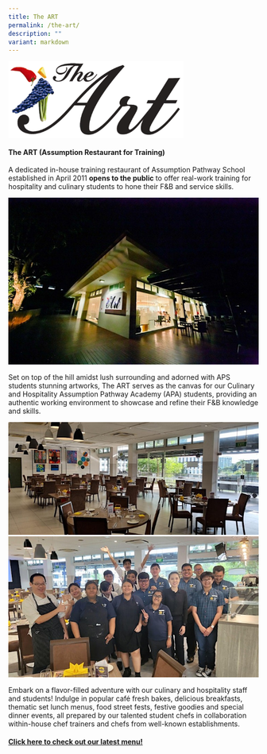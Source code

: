 ```yaml
---
title: The ART
permalink: /the-art/
description: ""
variant: markdown
---
```

<img src="/images/ART/The%20ART%20Logo.png" style="width:70%" align="left">

<br clear="left">

#### The ART (Assumption Restaurant for Training)
A dedicated in-house training restaurant of Assumption Pathway School established in April 2011 **opens to the public** to offer real-work training for hospitality and culinary students to hone their F&amp;B and service skills.

![](/images/ART/The_ART_Night_View.jpg)

Set on top of the hill amidst lush surrounding and adorned with APS students stunning artworks, The ART serves as the canvas for our Culinary and Hospitality Assumption Pathway Academy (APA) students, providing an authentic working environment to showcase and refine their F&amp;B knowledge and skills.

![](/images/ART/The_ART_Dining_Area.jpg)
<br>
![](/images/ART/The_ART_Team.jpg)

Embark on a flavor-filled adventure with our culinary and hospitality staff and students! Indulge in popular café fresh bakes, delicious breakfasts, thematic set lunch menus, food street fests, festive goodies and special dinner events, all prepared by our talented student chefs in collaboration within-house chef trainers and chefs from well-known establishments.

#### [Click here to check out our latest menu!](https://sites.google.com/view/the-art-menu/home)